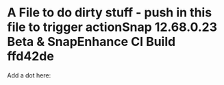 # A File to do dirty stuff - push in this file to trigger actionSnap 12.68.0.23 Beta & SnapEnhance CI Build ffd42de

Add a dot here:

